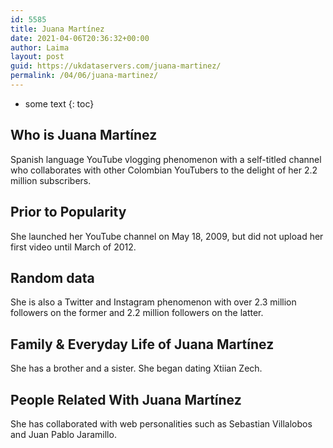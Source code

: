 ```yaml
---
id: 5585
title: Juana Martínez
date: 2021-04-06T20:36:32+00:00
author: Laima
layout: post
guid: https://ukdataservers.com/juana-martinez/
permalink: /04/06/juana-martinez/
---
```


* some text
{: toc}


## Who is Juana Martínez
                  
                  
                  
Spanish language YouTube vlogging phenomenon with a self-titled channel who collaborates with other Colombian YouTubers to the delight of her 2.2 million subscribers.
                  
              
            
              
            
                
                
                
## Prior to Popularity
                  
                  
                  
She launched her YouTube channel on May 18, 2009, but did not upload her first video until March of 2012.
                  
              
            
              
            
                
                
                
## Random data
                  
                  
                  
She is also a Twitter and Instagram phenomenon with over 2.3 million followers on the former and 2.2 million followers on the latter.
                  
              
            
              
            
                
                
                
## Family & Everyday Life of Juana Martínez
                  
                  
                  
She has a brother and a sister. She began dating Xtiian Zech. 
                  
              
            
              
            
                
                
                
## People Related With Juana Martínez
                  
                  
                  
She has collaborated with web personalities such as Sebastian Villalobos and Juan Pablo Jaramillo. 
                  
              
            
              
            
                
              
            
              
              
            
            
              
            
          
          
          